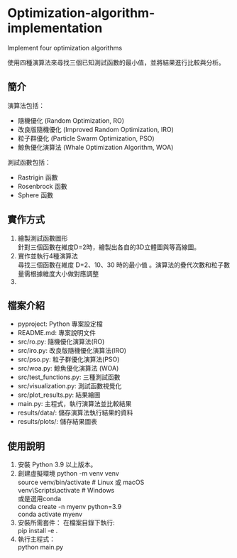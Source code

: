 # Optimization-algorithm-implementation
Implement four optimization algorithms

使用四種演算法來尋找三個已知測試函數的最小值，並將結果進行比較與分析。


## 簡介
演算法包括：
- 隨機優化 (Random Optimization, RO)
- 改良版隨機優化 (Improved Random Optimization, IRO)
- 粒子群優化 (Particle Swarm Optimization, PSO)
- 鯨魚優化演算法 (Whale Optimization Algorithm, WOA)

測試函數包括：
- Rastrigin 函數
- Rosenbrock 函數
- Sphere 函數

## 實作方式
1. 繪製測試函數圖形  
針對三個函數在維度D=2時，繪製出各自的3D立體圖與等高線圖。
2. 實作並執行4種演算法  
尋找三個函數在維度 D=2、10、30 時的最小值 。演算法的疊代次數和粒子數量需根據維度大小做對應調整 
3. 
   

## 檔案介紹
- pyproject: Python 專案設定檔
- README.md: 專案說明文件
- src/ro.py: 隨機優化演算法(RO) 
- src/iro.py: 改良版隨機優化演算法(IRO) 
- src/pso.py: 粒子群優化演算法(PSO) 
- src/woa.py: 鯨魚優化演算法 (WOA)
- src/test_functions.py: 三種測試函數
- src/visualization.py: 測試函數視覺化
- src/plot_results.py: 結果繪圖
- main.py: 主程式，執行演算法並比較結果
- results/data/: 儲存演算法執行結果的資料
- results/plots/: 儲存結果圖表

## 使用說明
1. 安裝 Python 3.9 以上版本。
2. 創建虛擬環境
    python -m venv venv  
    source venv/bin/activate  # Linux 或 macOS  
    venv\Scripts\activate     # Windows  
    或是選用conda  
    conda create -n myenv python=3.9  
    conda activate myenv  
3. 安裝所需套件：
   在檔案目錄下執行:  
   pip install -e .  
4. 執行主程式：  
   python main.py  

